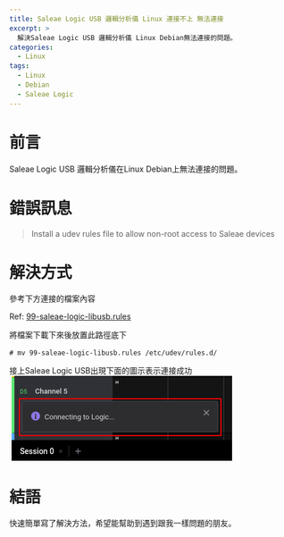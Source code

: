 ```yaml
---
title: Saleae Logic USB 邏輯分析儀 Linux 連接不上 無法連接
excerpt: >
  解決Saleae Logic USB 邏輯分析儀 Linux Debian無法連接的問題。
categories:
  - Linux
tags:
  - Linux
  - Debian
  - Saleae Logic
---
```

# 前言
Saleae Logic USB 邏輯分析儀在Linux Debian上無法連接的問題。
# 錯誤訊息
>Install a udev rules file to allow non-root access to Saleae devices

# 解決方式
參考下方連接的檔案內容

Ref: [99-saleae-logic-libusb.rules](https://github.com/keesj/saleae-logic-libusb/blob/master/contrib/udevd/99-saleae-logic-libusb.rules)

將檔案下載下來後放置此路徑底下
```
# mv 99-saleae-logic-libusb.rules /etc/udev/rules.d/
```
接上Saleae Logic USB出現下面的圖示表示連接成功
![connecting](/assets/images/logic_connect.png)

# 結語
快速簡單寫了解決方法，希望能幫助到遇到跟我一樣問題的朋友。